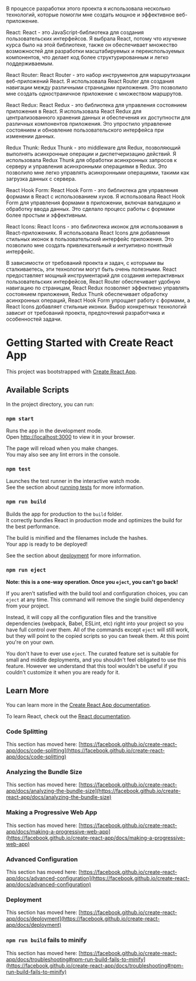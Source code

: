В процессе разработки этого проекта я использовала несколько технологий, которые помогли мне создать мощное и эффективное веб-приложение.

React: React - это JavaScript-библиотека для создания пользовательских интерфейсов. Я выбрала React, потому что изучение курса было на этой библиотеке, также он обеспечивает множество возможностей для разработки масштабируемых и переиспользуемых компонентов, что делает код более структурированным и легко поддерживаемым.

React Router: React Router - это набор инструментов для маршрутизации веб-приложений React. Я использовала React Router для создания навигации между различными страницами приложения. Это позволило мне создать одностраничное приложение с множеством маршрутов.

React Redux: React Redux - это библиотека для управления состоянием приложения в React. Я использовала React Redux для централизованного хранения данных и обеспечения их доступности для различных компонентов приложения. Это упростило управление состоянием и обновление пользовательского интерфейса при изменении данных.

Redux Thunk: Redux Thunk - это middleware для Redux, позволяющий выполнять асинхронные операции и диспетчеризацию действий. Я использовала Redux Thunk для обработки асинхронных запросов к серверу и управления асинхронными операциями в Redux. Это позволило мне легко управлять асинхронными операциями, такими как загрузка данных с сервера.

React Hook Form: React Hook Form - это библиотека для управления формами в React с использованием хуков. Я использовала React Hook Form для управления формами в приложении, включая валидацию и обработку ввода данных. Это сделало процесс работы с формами более простым и эффективным.

React Icons: React Icons - это библиотека иконок для использования в React-приложениях. Я использовала React Icons для добавления стильных иконок в пользовательский интерфейс приложения. Это позволило мне создать привлекательный и интуитивно понятный интерфейс.

В зависимости от требований проекта и задач, с которыми вы сталкиваетесь, эти технологии могут быть очень полезными. React предоставляет мощный инструментарий для создания интерактивных пользовательских интерфейсов, React Router обеспечивает удобную навигацию по страницам, React Redux позволяет эффективно управлять состоянием приложения, Redux Thunk обеспечивает обработку асинхронных операций, React Hook Form упрощает работу с формами, а React Icons добавляет стильные иконки. Выбор конкретных технологий зависит от требований проекта, предпочтений разработчика и особенностей задачи.




# Getting Started with Create React App

This project was bootstrapped with [Create React App](https://github.com/facebook/create-react-app).

## Available Scripts

In the project directory, you can run:

### `npm start`

Runs the app in the development mode.\
Open [http://localhost:3000](http://localhost:3000) to view it in your browser.

The page will reload when you make changes.\
You may also see any lint errors in the console.

### `npm test`

Launches the test runner in the interactive watch mode.\
See the section about [running tests](https://facebook.github.io/create-react-app/docs/running-tests) for more information.

### `npm run build`

Builds the app for production to the `build` folder.\
It correctly bundles React in production mode and optimizes the build for the best performance.

The build is minified and the filenames include the hashes.\
Your app is ready to be deployed!

See the section about [deployment](https://facebook.github.io/create-react-app/docs/deployment) for more information.

### `npm run eject`

**Note: this is a one-way operation. Once you `eject`, you can't go back!**

If you aren't satisfied with the build tool and configuration choices, you can `eject` at any time. This command will remove the single build dependency from your project.

Instead, it will copy all the configuration files and the transitive dependencies (webpack, Babel, ESLint, etc) right into your project so you have full control over them. All of the commands except `eject` will still work, but they will point to the copied scripts so you can tweak them. At this point you're on your own.

You don't have to ever use `eject`. The curated feature set is suitable for small and middle deployments, and you shouldn't feel obligated to use this feature. However we understand that this tool wouldn't be useful if you couldn't customize it when you are ready for it.

## Learn More

You can learn more in the [Create React App documentation](https://facebook.github.io/create-react-app/docs/getting-started).

To learn React, check out the [React documentation](https://reactjs.org/).

### Code Splitting

This section has moved here: [https://facebook.github.io/create-react-app/docs/code-splitting](https://facebook.github.io/create-react-app/docs/code-splitting)

### Analyzing the Bundle Size

This section has moved here: [https://facebook.github.io/create-react-app/docs/analyzing-the-bundle-size](https://facebook.github.io/create-react-app/docs/analyzing-the-bundle-size)

### Making a Progressive Web App

This section has moved here: [https://facebook.github.io/create-react-app/docs/making-a-progressive-web-app](https://facebook.github.io/create-react-app/docs/making-a-progressive-web-app)

### Advanced Configuration

This section has moved here: [https://facebook.github.io/create-react-app/docs/advanced-configuration](https://facebook.github.io/create-react-app/docs/advanced-configuration)

### Deployment

This section has moved here: [https://facebook.github.io/create-react-app/docs/deployment](https://facebook.github.io/create-react-app/docs/deployment)

### `npm run build` fails to minify

This section has moved here: [https://facebook.github.io/create-react-app/docs/troubleshooting#npm-run-build-fails-to-minify](https://facebook.github.io/create-react-app/docs/troubleshooting#npm-run-build-fails-to-minify)
